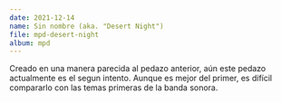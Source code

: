 ```yaml
---
date: 2021-12-14
name: Sin nombre (aka. "Desert Night")
file: mpd-desert-night
album: mpd
---
```


Creado en una manera parecida al pedazo anterior, aún este pedazo actualmente es el segun intento. Aunque es mejor del primer, es difícil compararlo con las temas primeras de la banda sonora.
